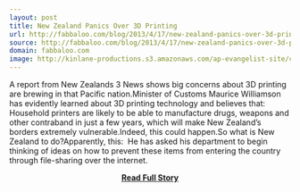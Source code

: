 ```yaml
---
layout: post
title: New Zealand Panics Over 3D Printing
url: http://fabbaloo.com/blog/2013/4/17/new-zealand-panics-over-3d-printing.html
source: http://fabbaloo.com/blog/2013/4/17/new-zealand-panics-over-3d-printing.html
domain: fabbaloo.com
image: http://kinlane-productions.s3.amazonaws.com/ap-evangelist-site/curated/screenshots/7686_fabbaloo_com.png
---
```


<p>A report from New Zealands 3 News shows big concerns about 3D printing are brewing in that Pacific nation.Minister of Customs Maurice Williamson has evidently learned about 3D printing technology and believes that:  Household printers are likely to be able to manufacture drugs, weapons and other contraband in just a few years, which will make New Zealand’s borders extremely vulnerable.Indeed, this could happen.So what is New Zealand to do?Apparently, this:  He has asked his department to begin thinking of ideas on how to prevent these items from entering the country through file-sharing over the internet.</p>
<center><p><a href="http://fabbaloo.com/blog/2013/4/17/new-zealand-panics-over-3d-printing.html" style='padding:25px; font-sze:18px; font-weight: bold;'>Read Full Story</a></p></center>

